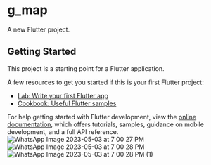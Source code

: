 # g_map

A new Flutter project.

## Getting Started

This project is a starting point for a Flutter application.

A few resources to get you started if this is your first Flutter project:

- [Lab: Write your first Flutter app](https://docs.flutter.dev/get-started/codelab)
- [Cookbook: Useful Flutter samples](https://docs.flutter.dev/cookbook)

For help getting started with Flutter development, view the
[online documentation](https://docs.flutter.dev/), which offers tutorials,
samples, guidance on mobile development, and a full API reference.
![WhatsApp Image 2023-05-03 at 7 00 27 PM](https://user-images.githubusercontent.com/111499904/235930807-5fa96a1b-41ae-4929-b256-f2f811571099.jpeg)
![WhatsApp Image 2023-05-03 at 7 00 28 PM](https://user-images.githubusercontent.com/111499904/235930829-dd26b3d2-05a6-4deb-894a-26a7bc9a435a.jpeg)
![WhatsApp Image 2023-05-03 at 7 00 28 PM (1)](https://user-images.githubusercontent.com/111499904/235930850-64a46c5c-0006-471e-ae9e-d5f495d672bf.jpeg)
